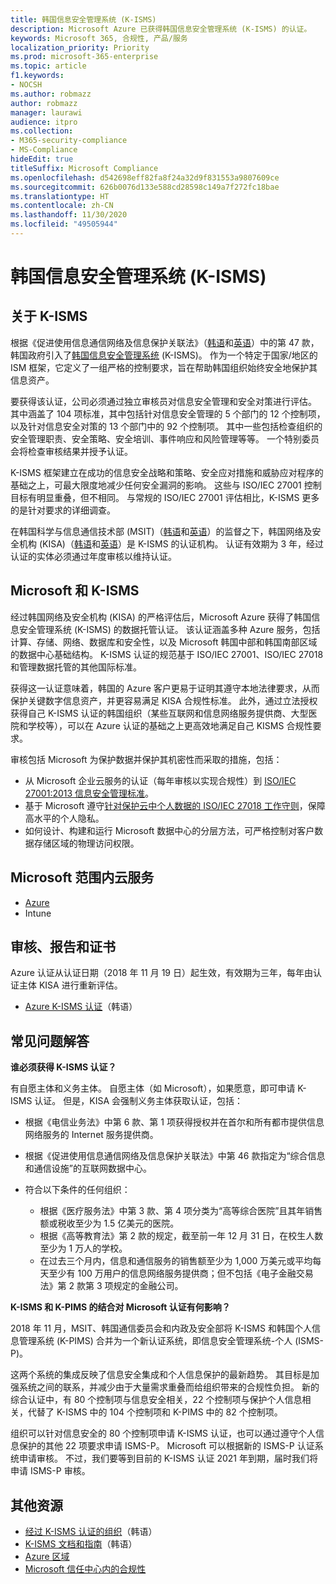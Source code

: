 ```yaml
---
title: 韩国信息安全管理系统 (K-ISMS)
description: Microsoft Azure 已获得韩国信息安全管理系统 (K-ISMS) 的认证。
keywords: Microsoft 365, 合规性, 产品/服务
localization_priority: Priority
ms.prod: microsoft-365-enterprise
ms.topic: article
f1.keywords:
- NOCSH
ms.author: robmazz
author: robmazz
manager: laurawi
audience: itpro
ms.collection:
- M365-security-compliance
- MS-Compliance
hideEdit: true
titleSuffix: Microsoft Compliance
ms.openlocfilehash: d542698eff82fa8f24a32d9f831553a9807609ce
ms.sourcegitcommit: 626b0076d133e588cd28598c149a7f272fc18bae
ms.translationtype: HT
ms.contentlocale: zh-CN
ms.lasthandoff: 11/30/2020
ms.locfileid: "49505944"
---
```

# <a name="korea-information-security-management-system-k-isms"></a>韩国信息安全管理系统 (K-ISMS)

## <a name="about-k-isms"></a>关于 K-ISMS

根据《促进使用信息通信网络及信息保护关联法》（[韩语](https://law.go.kr/lsSc.do?tabMenuId=tab18&query=%EC%A0%95%EB%B3%B4%ED%86%B5%EC%8B%A0%EB%A7%9D%20%EC%9D%B4%EC%9A%A9%EC%B4%89%EC%A7%84%20%EB%B0%8F%20%EC%A0%95%EB%B3%B4%EB%B3%B4%ED%98%B8)和[英语](https://law.go.kr/engLsSc.do?tabMenuId=tab45)）中的第 47 款，韩国政府引入了[韩国信息安全管理系统](https://isms.kisa.or.kr/main/isms/intro/) (K-ISMS)。 作为一个特定于国家/地区的 ISM 框架，它定义了一组严格的控制要求，旨在帮助韩国组织始终安全地保护其信息资产。

要获得该认证，公司必须通过独立审核员对信息安全管理和安全对策进行评估。 其中涵盖了 104 项标准，其中包括针对信息安全管理的 5 个部门的 12 个控制项，以及针对信息安全对策的 13 个部门中的 92 个控制项。 其中一些包括检查组织的安全管理职责、安全策略、安全培训、事件响应和风险管理等等。 一个特别委员会将检查审核结果并授予认证。

K-ISMS 框架建立在成功的信息安全战略和策略、安全应对措施和威胁应对程序的基础之上，可最大限度地减少任何安全漏洞的影响。 这些与 ISO/IEC 27001 控制目标有明显重叠，但不相同。 与常规的 ISO/IEC 27001 评估相比，K-ISMS 更多的是针对要求的详细调查。

在韩国科学与信息通信技术部 (MSIT)（[韩语](https://www.msit.go.kr/web/main/main.do)和[英语](https://english.msit.go.kr/english/main/main.do)）的监督之下，韩国网络及安全机构 (KISA)（[韩语](https://www.kisa.or.kr/main.jsp)和[英语](https://www.kisa.or.kr/eng/main.jsp)）是 K-ISMS 的认证机构。 认证有效期为 3 年，经过认证的实体必须通过年度审核以维持认证。

## <a name="microsoft-and-k-isms"></a>Microsoft 和 K-ISMS

经过韩国网络及安全机构 (KISA) 的严格评估后，Microsoft Azure 获得了韩国信息安全管理系统 (K-ISMS) 的数据托管认证。 该认证涵盖多种 Azure 服务，包括计算、存储、网络、数据库和安全性，以及 Microsoft 韩国中部和韩国南部区域的数据中心基础结构。 K-ISMS 认证的规范基于 ISO/IEC 27001、ISO/IEC 27018 和管理数据托管的其他国际标准。

获得这一认证意味着，韩国的 Azure 客户更易于证明其遵守本地法律要求，从而保护关键数字信息资产，并更容易满足 KISA 合规性标准。 此外，通过立法授权获得自己 K-ISMS 认证的韩国组织（某些互联网和信息网络服务提供商、大型医院和学校等），可以在 Azure 认证的基础之上更高效地满足自己 KISMS 合规性要求。

审核包括 Microsoft 为保护数据并保护其机密性而采取的措施，包括：

- 从 Microsoft 企业云服务的认证（每年审核以实现合规性）到 [ISO/IEC 27001:2013 信息安全管理标准](offering-iso-27001.md)。
- 基于 Microsoft 遵守[针对保护云中个人数据的 ISO/IEC 27018 工作守则](offering-iso-27018.md)，保障高水平的个人隐私。
- 如何设计、构建和运行 Microsoft 数据中心的分层方法，可严格控制对客户数据存储区域的物理访问权限。

## <a name="microsoft-in-scope-cloud-services"></a>Microsoft 范围内云服务

- [Azure](https://gallery.technet.microsoft.com/Overview-of-Azure-c1be3942)
- Intune

## <a name="audits-reports-and-certificates"></a>审核、报告和证书

Azure 认证从认证日期（2018 年 11 月 19 日）起生效，有效期为三年，每年由认证主体 KISA 进行重新评估。

- [Azure K-ISMS 认证](https://isms.kisa.or.kr/main/isms/issue/?certificationMode=list&crtfYear=2018&searchCondition=2&searchKeyword=%EB%A7%88%EC%9D%B4%ED%81%AC%EB%A1%9C%EC%86%8C%ED%94%84%ED%8A%B8)（韩语）

## <a name="frequently-asked-questions"></a>常见问题解答

**谁必须获得 K-ISMS 认证？**

有自愿主体和义务主体。 自愿主体（如 Microsoft），如果愿意，即可申请 K-ISMS 认证。 但是，KISA 会强制义务主体获取认证，包括：

- 根据《电信业务法》中第 6 款、第 1 项获得授权并在首尔和所有都市提供信息网络服务的 Internet 服务提供商。

- 根据《促进使用信息通信网络及信息保护关联法》中第 46 款指定为“综合信息和通信设施”的互联网数据中心。

- 符合以下条件的任何组织：

    - 根据《医疗服务法》中第 3 款、第 4 项分类为“高等综合医院”且其年销售额或税收至少为 1.5 亿美元的医院。
    - 根据《高等教育法》第 2 款的规定，截至前一年 12 月 31 日，在校生人数至少为 1 万人的学校。
    - 在过去三个月内，信息和通信服务的销售额至少为 1,000 万美元或平均每天至少有 100 万用户的信息网络服务提供商；但不包括《电子金融交易法》第 2 款第 3 项规定的金融公司。

**K-ISMS 和 K-PIMS 的结合对 Microsoft 认证有何影响？**

2018 年 11 月，MSIT、韩国通信委员会和内政及安全部将 K-ISMS 和韩国个人信息管理系统 (K-PIMS) 合并为一个新认证系统，即信息安全管理系统-个人 (ISMS-P)。

这两个系统的集成反映了信息安全集成和个人信息保护的最新趋势。 其目标是加强系统之间的联系，并减少由于大量需求重叠而给组织带来的合规性负担。 新的综合认证中，有 80 个控制项与信息安全相关，22 个控制项与保护个人信息相关，代替了 K-ISMS 中的 104 个控制项和 K-PIMS 中的 82 个控制项。

组织可以针对信息安全的 80 个控制项申请 K-ISMS 认证，也可以通过遵守个人信息保护的其他 22 项要求申请 ISMS-P。 Microsoft 可以根据新的 ISMS-P 认证系统申请审核。 不过，我们要等到目前的 K-ISMS 认证 2021 年到期，届时我们将申请 ISMS-P 审核。

## <a name="additional-resources"></a>其他资源

- [经过 K-ISMS 认证的组织](https://isms.kisa.or.kr/main/isms/issue/?certificationMode=list&crtfYear=2018&searchCondition=2&searchKeyword=%EB%A7%88%EC%9D%B4%ED%81%AC%EB%A1%9C%EC%86%8C%ED%94%84%ED%8A%B8)（韩语）
- [K-ISMS 文档和指南](https://isms.kisa.or.kr/main/isms/notice/)（韩语）
- [Azure 区域](https://azure.microsoft.com/global-infrastructure/regions/)
- [Microsoft 信任中心内的合规性](https://www.microsoft.com/trust-center/compliance/compliance-overview)
